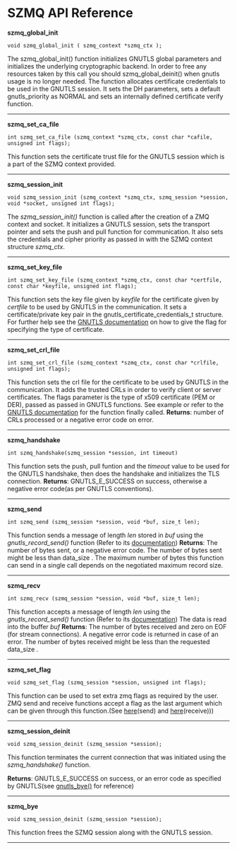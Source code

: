SZMQ API Reference
=====

**szmq_global_init**
    
    void szmq_global_init ( szmq_context *szmq_ctx );
        
        
The szmq_global_init() function initializes GNUTLS global parameters and initializes the underlying cryptographic backend. In order to free any resources taken by this call you should szmq_global_deinit() when gnutls usage is no longer needed. The function allocates certificate credentials to be used in the GNUTLS session. It sets the DH parameters, sets a default gnutls_priority as NORMAL and sets an internally defined certificate verify function.

---

**szmq_set_ca_file**

    int szmq_set_ca_file (szmq_context *szmq_ctx, const char *cafile, unsigned int flags);

This function sets the certificate trust file for the GNUTLS session which is a part of the SZMQ context provided.

---

**szmq_session_init**
    
    void szmq_session_init (szmq_context *szmq_ctx, szmq_session *session, void *socket, unsigned int flags);

The *szmq_session_init()* function is called after the creation of a ZMQ context and socket. It initializes a GNUTLS session, sets the transport pointer and sets the push and pull function for communication. It also sets the credentials and cipher priority as passed in with the SZMQ context structure *szmq_ctx*.

---

**szmq_set_key_file**
    
    int szmq_set_key_file (szmq_context *szmq_ctx, const char *certfile, const char *keyfile, unsigned int flags);

This function sets the key file given by *keyfile* for the certificate given by *certfile* to be used by GNUTLS in the communication. It sets a certificate/private key pair in the gnutls_certificate_credentials_t structure.
For further help see the [GNUTLS documentation](http://goo.gl/jE4Ys) on how to give the flag for specifying the type of certificate.

---

**szmq_set_crl_file**
    
    int szmq_set_crl_file (szmq_context *szmq_ctx, const char *crlfile, unsigned int flags);

This function sets the crl file for the certificate to be used by GNUTLS in the communication. It adds the trusted CRLs in order to verify client or server certificates.
The flags parameter is the type of x509 certificate (PEM or DER), passed as passed in GNUTLS functions.
See example or refer to the [GNUTLS documentation](http://goo.gl/iVVxw) for the function finally called.
**Returns**: number of CRLs processed or a negative error code on error.

---

**szmq_handshake**
    
    int szmq_handshake(szmq_session *session, int timeout)

This function sets the push, pull funtion and the *timeout* value to be used for the GNUTLS handshake, then does the handshake and initializes the TLS connection.
**Returns**: GNUTLS_E_SUCCESS on success, otherwise a negative error code(as per GNUTLS conventions).

---

**szmq_send**
    
    int szmq_send (szmq_session *session, void *buf, size_t len);

This function sends a message of length *len* stored in *buf* using the *gnutls_record_send()* function (Refer to its [documentation](http://goo.gl/fWgHK))
**Returns**: The number of bytes sent, or a negative error code. The number of bytes sent might be less than data_size . The maximum number of bytes this function can send in a single call depends on the negotiated maximum record size. 

---

**szmq_recv**
    
    int szmq_recv (szmq_session *session, void *buf, size_t len);

This function accepts a message of length *len* using the *gnutls_record_send()* function (Refer to its [documentation](http://goo.gl/fWgHK))
The data is read into the buffer *buf* 
**Returns**: The number of bytes received and zero on EOF (for stream connections). A negative error code is returned in case of an error. The number of bytes received might be less than the requested data_size . 

---

**szmq_set_flag**
    
    void szmq_set_flag (szmq_session *session, unsigned int flags);

This function can be used to set extra zmq flags as required by the user. 
ZMQ send and receive functions accept a flag as the last argument which can be given through this function.(See [here](http://goo.gl/HZMKF)(send) and [here](http://goo.gl/dIl3o)(receive)))

---

**szmq_session_deinit**

    void szmq_session_deinit (szmq_session *session);
    
This function terminates the current connection that was initiated using the *szmq_handshake()* function.

**Returns**: GNUTLS_E_SUCCESS on success, or an error code as specified by GNUTLS(see [gnutls_bye()](http://goo.gl/oZBJo) for reference)

---

**szmq_bye**

    void szmq_session_deinit (szmq_session *session);
    
This function frees the SZMQ session along with the GNUTLS session.

---
